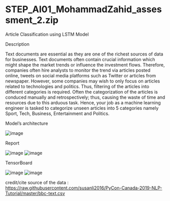 # STEP_AI01_MohammadZahid_assessment_2.zip
Article Classification using LSTM Model

Description

Text documents are essential as they are one of the richest sources of data for businesses. Text documents often contain crucial information which might shape the market trends or influence the investment flows. Therefore, companies often hire analysts to monitor the trend via articles posted online, tweets on social media platforms such as Twitter or articles from newspaper. However, some companies may wish to only focus on articles related to technologies and politics. Thus, filtering of the articles into different categories is required.
Often the categorization of the articles is conduced manually and retrospectively; thus, causing the waste of time and resources due to this arduous task. Hence, your job as a machine learning engineer is tasked to categorize unseen articles into 5 categories namely Sport, Tech, Business, Entertainment and Politics.

Model’s architecture

![image](https://user-images.githubusercontent.com/121663029/211579512-f649555a-3cbf-4b4d-ba89-5f4b66368a8f.png)

Report

![image](https://user-images.githubusercontent.com/121663029/211567814-850f730c-f653-40b7-a73d-2598c4218430.png)
![image](https://user-images.githubusercontent.com/121663029/211567893-a2373da5-ca06-45d9-8eea-ff564e9fbf3a.png)

TensorBoard 

![image](https://user-images.githubusercontent.com/121663029/211567492-f45c403a-c141-40ff-ac36-089774eccce8.png)
![image](https://user-images.githubusercontent.com/121663029/211567610-1d9e29e5-60af-4c1c-a2ea-0d0c0c0668ce.png)

credit/cite source of the data :
https://raw.githubusercontent.com/susanli2016/PyCon-Canada-2019-NLP-Tutorial/master/bbc-text.csv
